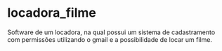 # locadora_filme
Software de um locadora, na qual possui um sistema de cadastramento com permissões utilizando o gmail e a possibilidade de locar um filme.

